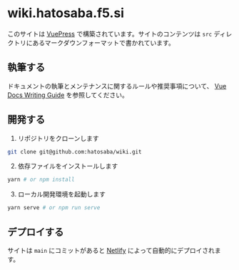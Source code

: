 # wiki.hatosaba.f5.si

このサイトは [VuePress](https://vuepress.vuejs.org/) で構築されています。サイトのコンテンツは `src` ディレクトリにあるマークダウンフォーマットで書かれています。

## 執筆する

ドキュメントの執筆とメンテナンスに関するルールや推奨事項について、 [Vue Docs Writing Guide](https://v3.ja.vuejs.org/guide/writing-guide.html) を参照してください。

## 開発する

1. リポジトリをクローンします

```bash
git clone git@github.com:hatosaba/wiki.git
```

2. 依存ファイルをインストールします

```bash
yarn # or npm install
```

3. ローカル開発環境を起動します

```bash
yarn serve # or npm run serve
```

## デプロイする

サイトは `main` にコミットがあると [Netlify](https://www.netlify.com/) によって自動的にデプロイされます。
